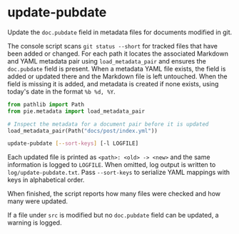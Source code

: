 # update-pubdate

Update the `doc.pubdate` field in metadata files for documents modified in git.

The console script scans `git status --short` for tracked files that have been
added or changed. For each path it locates the associated Markdown and YAML
metadata pair using `load_metadata_pair` and ensures the `doc.pubdate` field is
present. When a metadata YAML file exists, the field is added or updated there
and the Markdown file is left untouched. When the field is missing it is added,
and metadata is created if none exists, using today's date in the format
`%b %d, %Y`.

```python
from pathlib import Path
from pie.metadata import load_metadata_pair

# Inspect the metadata for a document pair before it is updated
load_metadata_pair(Path("docs/post/index.yml"))
```

```bash
update-pubdate [--sort-keys] [-l LOGFILE]
```

Each updated file is printed as `<path>: <old> -> <new>` and the same
information is logged to `LOGFILE`. When omitted, log output is written to
`log/update-pubdate.txt`. Pass `--sort-keys` to serialize YAML mappings with
keys in alphabetical order.

When finished, the script reports how many files were checked and how many were
updated.

If a file under `src` is modified but no `doc.pubdate` field can be updated, a
warning is logged.
